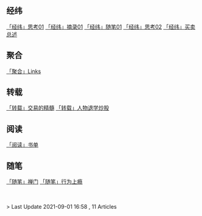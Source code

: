 ## 经纬
[「经纬」思考01](./经纬/「经纬」思考01.md)
[「经纬」摘录01](./经纬/「经纬」摘录01.md)
[「经纬」随笔01](./经纬/「经纬」随笔01.md)
[「经纬」思考02](./经纬/「经纬」思考02.md)
[「经纬」买卖总述](./经纬/「经纬」买卖总述.md)


## 聚合
[「聚合」Links](./聚合/「聚合」Links.md)


## 转载
[「转载」交易的精髓](./转载/「转载」交易的精髓.md)
[「转载」人物退学炒股](./转载/「转载」人物退学炒股.md)


## 阅读
[「阅读」书单](./阅读/「阅读」书单.md)


## 随笔
[「随笔」禅门](./随笔/「随笔」禅门.md)
[「随笔」行为上瘾](./随笔/「随笔」行为上瘾.md)


<br/>
<br/>
> Last Update 2021-09-01 16:58 , 11 Articles
